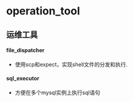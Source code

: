 # operation_tool
## 运维工具
#### file_dispatcher
* 使用scp和expect，实现shell文件的分发和执行.

#### sql_executor
* 方便在多个mysql实例上执行sql语句
